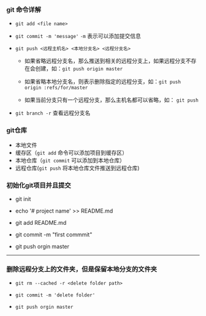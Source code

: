 ### git 命令详解

- `git add <file name>`

- `git commit -m 'message'` `-m` 表示可以添加提交信息

- `git push <远程主机名> <本地分支名> <远程分支名>` 

  - 如果省略远程分支名，那么推送到相关的远程分支上，如果远程分支不存在会创建，如：`git push origin master`

  - 如果省略本地分支名，则表示删除指定的远程分支，如：`git push origin :refs/for/master`

  - 如果当前分支只有一个远程分支，那么主机名都可以省略，如： `git push`

- `git branch -r` 查看远程分支名



### git仓库

- 本地文件
- 缓存区（`git add` 命令可以添加项目到缓存区）
- 本地仓库（`git commit` 可以添加到本地仓库）
- 远程仓库(`git push` 将本地仓库文件推送到远程仓库)

### 初始化git项目并且提交

- git init

- echo '# project name' >> README.md

- git add README.md

- git commit -m "first commmit"

- git push orgin master

---

### 删除远程分支上的文件夹，但是保留本地分支的文件夹

- `git rm --cached -r <delete folder path>`

- `git commit -m 'delete folder'`

- `git push orgin master`

